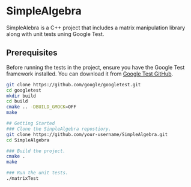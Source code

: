# SimpleAlgebra

SimpleAlebra is a C++ project that includes a matrix manipulation library along with unit tests uning Google Test.

## Prerequisites

Before running the tests in the project, ensure you have the Google Test framework installed. You can download it from [Google Test GitHub](https://github.com/google/googletest.git).

```bash
git clone https://github.com/google/googletest.git
cd googletest
mkdir build
cd build 
cmake .. -DBUILD_GMOCK=OFF
make

## Getting Started
### Clone the SinpleAlgebra repostiory.
git clone https://github.com/your-username/SimpleAlgebra.git
cd SimpleAlgebra

### Build the project.
cmake .
make

### Run the unit tests.
./matrixTest